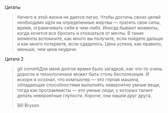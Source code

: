 Цитаты

>Ничего в этой жизни не дается легко. Чтобы достичь своих целей необходимо идти на определенные жертвы — тратить свои силы, время, ограничивать себя в чем-либо. Иногда бывают моменты, когда хочется все бросить и отказаться от мечты. В такие моменты вспомните, как много вы получите, если пойдете дальше и как много потеряете, если сдадитесь. Цена успеха, как правило, меньше, чем цена неудачи.

Цитата 2

>git commitДля меня долгое время было загадкой, как что-то очень дорогое и технологичное может быть столь бесполезным. И вскоре я осознал, что компьютер — это глупая машина, обладающая способностями выполнять невероятно умные вещи, тогда как программисты — это умные люди, у которых талант делать невероятные глупости. Короче, они нашли друг друга.
>
>Bill Bryson